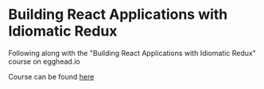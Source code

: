 # Building React Applications with Idiomatic Redux

Following along with the "Building React Applications with Idiomatic Redux" course on egghead.io

Course can be found [here](https://egghead.io/series/building-react-applications-with-idiomatic-redux)

